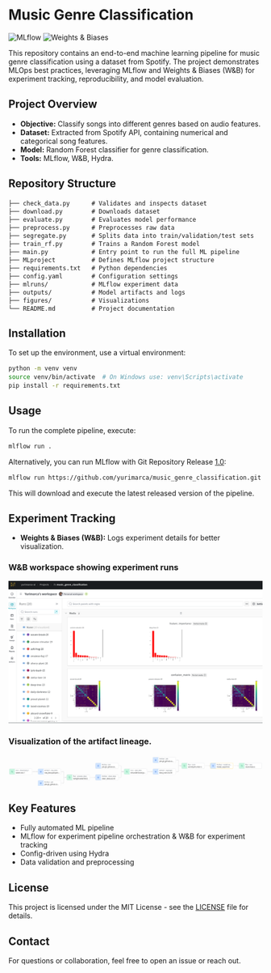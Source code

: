 # Music Genre Classification

![MLflow](https://img.shields.io/badge/MLflow-Tracking-blue?style=flat-square)
![Weights & Biases](https://img.shields.io/badge/W%26B-Experiment%20Tracking-orange?style=flat-square)

This repository contains an end-to-end machine learning pipeline for music genre classification using a dataset from Spotify. The project demonstrates MLOps best practices, leveraging MLflow and Weights & Biases (W&B) for experiment tracking, reproducibility, and model evaluation.

## Project Overview
- **Objective:** Classify songs into different genres based on audio features.
- **Dataset:** Extracted from Spotify API, containing numerical and categorical song features.
- **Model:** Random Forest classifier for genre classification.
- **Tools:** MLflow, W&B, Hydra.

## Repository Structure
```
├── check_data.py      # Validates and inspects dataset
├── download.py        # Downloads dataset
├── evaluate.py        # Evaluates model performance
├── preprocess.py      # Preprocesses raw data
├── segregate.py       # Splits data into train/validation/test sets
├── train_rf.py        # Trains a Random Forest model
├── main.py            # Entry point to run the full ML pipeline
├── MLproject          # Defines MLflow project structure
├── requirements.txt   # Python dependencies
├── config.yaml        # Configuration settings
├── mlruns/            # MLflow experiment data
├── outputs/           # Model artifacts and logs
├── figures/           # Visualizations
└── README.md          # Project documentation
```

## Installation
To set up the environment, use a virtual environment:
```bash
python -m venv venv
source venv/bin/activate  # On Windows use: venv\Scripts\activate
pip install -r requirements.txt
```

## Usage
To run the complete pipeline, execute:
```bash
mlflow run .
```

Alternatively, you can run  MLflow with Git Repository Release [1.0](https://github.com/yurimarca/music_genre_classification/releases/tag/1.0):
```bash
mlflow run https://github.com/yurimarca/music_genre_classification.git -v 1.0
```
This will download and execute the latest released version of the pipeline.



## Experiment Tracking
- **Weights & Biases (W&B):** Logs experiment details for better visualization.

### W&B workspace showing experiment runs

![figures/wandb-workspace.png](figures/wandb-workspace.png)

### Visualization of the artifact lineage.

![figures/wandb-workspace.png](figures/artifact-lineage.png)


## Key Features
- Fully automated ML pipeline
- MLflow for experiment pipeline orchestration & W&B for experiment tracking
- Config-driven using Hydra
- Data validation and preprocessing

## License
This project is licensed under the MIT License - see the [LICENSE](LICENSE) file for details.

## Contact
For questions or collaboration, feel free to open an issue or reach out.
